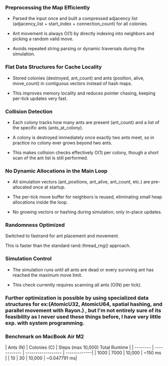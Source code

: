 ### Preprocessing the Map Efficiently

- Parsed the input once and built a compressed adjacency list (adjacency_list + start_index + connection_count) for all colonies.

- Ant movement is always O(1) by directly indexing into neighbors and picking a random valid move.

- Avoids repeated string parsing or dynamic traversals during the simulation.

### Flat Data Structures for Cache Locality

- Stored colonies (destroyed, ant_count) and ants (position, alive, move_count) in contiguous vectors instead of hash maps.

- This improves memory locality and reduces pointer chasing, keeping per-tick updates very fast.

### Collision Detection

- Each colony tracks how many ants are present (ant_count) and a list of the specific ants (ants_at_colony).

- A colony is destroyed immediately once exactly two ants meet, so in practice no colony ever grows beyond two ants.

- This makes collision checks effectively O(1) per colony, though a short scan of the ant list is still performed.

### No Dynamic Allocations in the Main Loop

- All simulation vectors (ant_positions, ant_alive, ant_count, etc.) are pre-allocated once at startup.

- The per-tick move buffer for neighbors is reused, eliminating small heap allocations inside the loop.

- No growing vectors or hashing during simulation; only in-place updates.

### Randomness Optimized

Switched to fastrand for ant placement and movement.

This is faster than the standard rand::thread_rng() approach.

### Simulation Control

- The simulation runs until all ants are dead or every surviving ant has reached the maximum move limit.

- This check currently requires scanning all ants (O(N) per tick).

### Further optimization is possible by using specialized data structures for ex:(AtomicU32, AtomicU64, spatial hashing, and parallel movement with Rayon.) , but I'm not entirely sure of its feasibility as I never used these things before, I have very little exp. with system programming.

### Benchmark on MacBook Air M2

| Ants (N) | Colonies (C) | Steps (max 10,000)  Total Runtime |
| -------- | ------------ | ------------------ | -------------|
| 1000     | 7000         | 10,000             | \~150 ms     |
| 10       | 30           | 10,000             | \~0.047791 ms|
